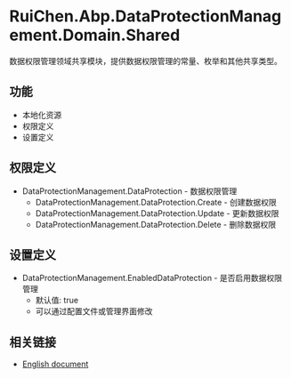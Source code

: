 # RuiChen.Abp.DataProtectionManagement.Domain.Shared

数据权限管理领域共享模块，提供数据权限管理的常量、枚举和其他共享类型。

## 功能

* 本地化资源
* 权限定义
* 设置定义

## 权限定义

* DataProtectionManagement.DataProtection - 数据权限管理
  * DataProtectionManagement.DataProtection.Create - 创建数据权限
  * DataProtectionManagement.DataProtection.Update - 更新数据权限
  * DataProtectionManagement.DataProtection.Delete - 删除数据权限

## 设置定义

* DataProtectionManagement.EnabledDataProtection - 是否启用数据权限管理
  * 默认值: true
  * 可以通过配置文件或管理界面修改

## 相关链接

* [English document](./README.EN.md)
